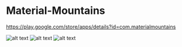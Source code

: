 # Material-Mountains

https://play.google.com/store/apps/details?id=com.materialmountains

![alt text](https://lh3.googleusercontent.com/efsWMXYp3yBTR_TIEblVjCc3UBqcShxd_GMR9MZ3m7szwVyvjrUSH4tv3q48Mk09ZQ=w720-h310-rw)
![alt text](https://lh3.googleusercontent.com/rNZ4JKILWZCWg0QcKY3ZNKPFg0ZcYXKS6HrS-GLa1sZJ4NBJ5OmmCSI7qYhpxyUHjbQQ=w720-h310-rw)
![alt text](https://lh3.googleusercontent.com/f6TzyrwMJNrqr8TCkt-cA1P8GZzblR4TkX0-fnL1qV_J1RuWmbdhWZ2vAP64uFSN88s=w720-h310-rw)
